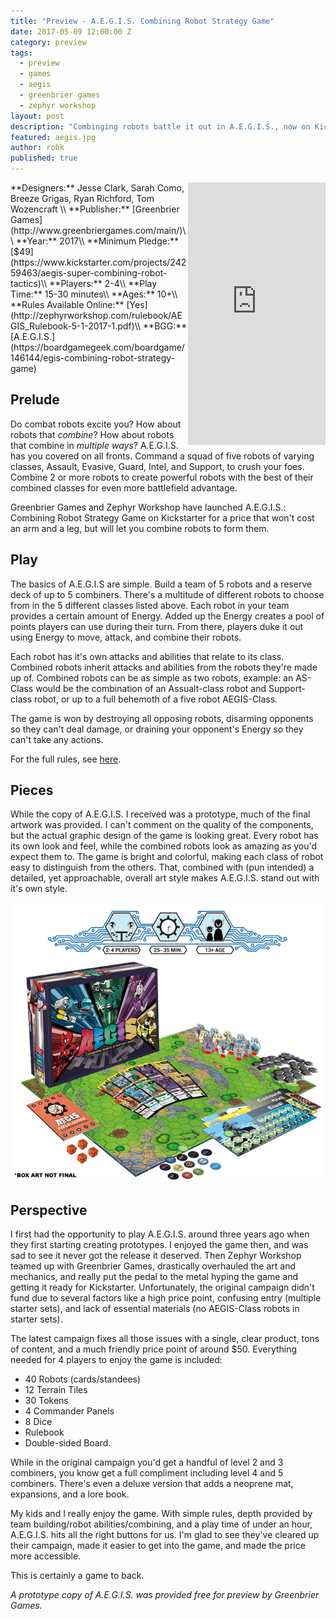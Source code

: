 ```yaml
---
title: "Preview - A.E.G.I.S. Combining Robot Strategy Game"
date: 2017-05-09 12:00:00 Z
category: preview
tags:
  - preview
  - games
  - aegis
  - greenbrier games
  - zephyr workshop
layout: post
description: "Combinging robots battle it out in A.E.G.I.S., now on Kickstarter."
featured: aegis.jpg                                                                                                                                                                                             
author: robk
published: true
---
```


<iframe style="float:right" src="https://www.kickstarter.com/projects/24259463/aegis-super-combining-robot-tactics/widget/card.html?v=2" width="220" height="420" frameborder="0" scrolling="no"></iframe>
**Designers:**  Jesse Clark, Sarah Como, Breeze Grigas, Ryan Richford, Tom Wozencraft  \\
**Publisher:** [Greenbrier Games](http://www.greenbriergames.com/main/)\\
**Year:** 2017\\
**Minimum Pledge:** [$49](https://www.kickstarter.com/projects/24259463/aegis-super-combining-robot-tactics)\\
**Players:** 2-4\\
**Play Time:** 15-30 minutes\\
**Ages:** 10+\\
**Rules Available Online:** [Yes](http://zephyrworkshop.com/rulebook/AEGIS_Rulebook-5-1-2017-1.pdf)\\
**BGG:** [A.E.G.I.S.](https://boardgamegeek.com/boardgame/146144/egis-combining-robot-strategy-game)

<h2>Prelude</h2>

Do combat robots excite you? How about robots that *combine*? How about robots that combine in *multiple ways*? A.E.G.I.S. has you covered on all fronts. Command a squad of five robots of varying classes, Assault, Evasive, Guard, Intel, and Support, to crush your foes. Combine 2 or more robots to create powerful robots with the best of their combined classes for even more battlefield advantage.

Greenbrier Games and Zephyr Workshop have launched A.E.G.I.S.: Combining Robot Strategy Game on Kickstarter for a price that won't cost an arm and a leg, but will let you combine robots to form them.

<h2>Play</h2>

The basics of A.E.G.I.S are simple. Build a team of 5 robots and a reserve deck of up to 5 combiners. There's a multitude of different robots to choose from in the 5 different classes listed above. Each robot in your team provides a certain amount of Energy. Added up the Energy creates a pool of points players can use during their turn. From there, players duke it out using Energy to move, attack, and combine their robots. 

Each robot has it's own attacks and abilities that relate to its class. Combined robots inherit attacks and abilities from the robots they're made up of. Combined robots can be as simple as two robots, example: an AS-Class would be the combination of an Assualt-class robot and Support-class robot, or up to a full behemoth of a five robot AEGIS-Class.

The game is won by destroying all opposing robots, disarming opponents so they can't deal damage, or draining your opponent's Energy so they can't take any actions.

For the full rules, see [here](http://zephyrworkshop.com/rulebook/AEGIS_Rulebook-5-1-2017-1.pdf).

<h2>Pieces</h2>

While the copy of A.E.G.I.S. I received was a prototype, much of the final artwork was provided. I can't comment on the quality of the components, but the actual graphic design of the game is looking great. Every robot has its own look and feel, while the combined robots look as amazing as you'd expect them to. The game is bright and colorful, making each class of robot easy to distinguish from the others. That, combined with (pun intended) a detailed, yet approachable, overall art style makes A.E.G.I.S. stand out with it's own style.

![AEGIS Pieces](/images/aegis/aegisstuff.png)

<h2>Perspective</h2>

I first had the opportunity to play A.E.G.I.S. around three years ago when they first starting creating prototypes. I enjoyed the game then, and was sad to see it never got the release it deserved. Then Zephyr Workshop teamed up with Greenbrier Games, drastically overhauled the art and mechanics, and really put the pedal to the metal hyping the game and getting it ready for Kickstarter. Unfortunately, the original campaign didn't fund due to several factors like a high price point, confusing entry (multiple starter sets), and lack of essential materials (no AEGIS-Class robots in starter sets).

The latest campaign fixes all those issues with a single, clear product, tons of content, and a much friendly price point of around $50. Everything needed for 4 players to enjoy the game is included:

* 40 Robots (cards/standees)
* 12 Terrain Tiles
* 30 Tokens
* 4 Commander Panels
* 8 Dice
* Rulebook
* Double-sided Board.

While in the original campaign you'd get a handful of level 2 and 3 combiners, you know get a full compliment including level 4 and 5 combiners. There's even a deluxe version that adds a neoprene mat, expansions, and a lore book.

My kids and I really enjoy the game. With simple rules, depth provided by team building/robot abilities/combining, and a play time of under an hour, A.E.G.I.S. hits all the right buttons for us. I'm glad to see they've cleared up their campaign, made it easier to get into the game, and made the price more accessible.

This is certainly a game to back.

*A prototype copy of A.E.G.I.S. was provided free for preview by Greenbrier Games.*